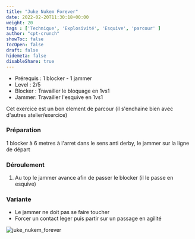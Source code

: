 ```yaml
---
title: "Juke Nukem Forever"
date: 2022-02-20T11:30:18+00:00
weight: 20
tags : ['Technique', 'Explosivité', 'Esquive', 'parcour' ] 
author: "cpt-crunch"
showToc: false
TocOpen: false
draft: false
hidemeta: false
disableShare: true
---
```


- Prérequis : 1 blocker - 1 jammer
- Level : 2/5
- Blocker : Travailler le bloquage en 1vs1
- Jammer: Travailler l'esquive en 1vs1

Cet exercice est un bon element de parcour (il s'enchaine bien avec d'autres atelier/exercice)

### Préparation 
 1 blocker à 6 metres à l'arret dans le sens anti derby, le jammer sur la ligne de départ

###  Déroulement 

1. Au top le jammer avance afin de passer le blocker (il le passe en esquive)


### Variante  
* Le jammer ne doit pas se faire toucher
* Forcer un contact leger puis partir sur un passage en agilité

![juke_nukem_forever](/images/juke_nukem_forever.svg)
